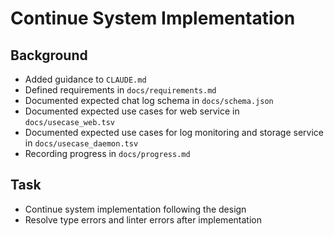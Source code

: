 # Continue System Implementation

## Background

- Added guidance to `CLAUDE.md`
- Defined requirements in `docs/requirements.md`
- Documented expected chat log schema in `docs/schema.json`
- Documented expected use cases for web service in `docs/usecase_web.tsv`
- Documented expected use cases for log monitoring and storage service in `docs/usecase_daemon.tsv`
- Recording progress in `docs/progress.md`

## Task

- Continue system implementation following the design
- Resolve type errors and linter errors after implementation
